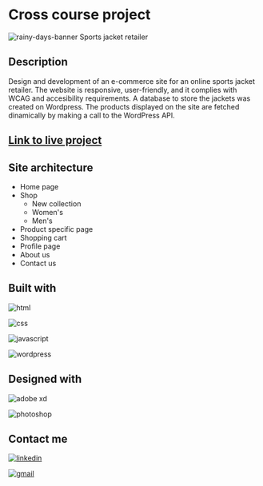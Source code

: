 # Cross course project

![rainy-days-banner](https://user-images.githubusercontent.com/76968122/171177081-52559609-b66a-4b99-81b1-8ad999788714.png)
Sports jacket retailer

## Description

Design and development of an e-commerce site for an online sports jacket retailer. The website is responsive, user-friendly, and it complies with WCAG and accesibility requirements. A database to store the jackets was created on Wordpress. The products displayed on the site are fetched dinamically by making a call to the WordPress API.

## [Link to live project](https://rainy-days-noroff-project.netlify.app)

## Site architecture

- Home page
- Shop
  - New collection
  - Women's
  - Men's
- Product specific page
- Shopping cart
- Profile page
- About us
- Contact us

## Built with

![html](https://img.shields.io/badge/HTML5-E34F26?style=for-the-badge&logo=html5&logoColor=white)

![css](https://img.shields.io/badge/CSS3-1572B6?style=for-the-badge&logo=css3&logoColor=white)

![javascript](https://img.shields.io/badge/JavaScript-323330?style=for-the-badge&logo=javascript&logoColor=F7DF1E)

![wordpress](https://img.shields.io/badge/Wordpress-21759B?style=for-the-badge&logo=wordpress&logoColor=white)

## Designed with

![adobe xd](https://img.shields.io/badge/Adobe%20XD-470137?style=for-the-badge&logo=Adobe%20XD&logoColor=#FF61F6)

![photoshop](https://img.shields.io/badge/Adobe%20Photoshop-31A8FF?style=for-the-badge&logo=Adobe%20Photoshop&logoColor=black)

## Contact me

[![linkedin](https://img.shields.io/badge/LinkedIn-0077B5?style=for-the-badge&logo=linkedin&logoColor=white)](https://www.linkedin.com/in/melisa-zorraindo-81719618b/)

[![gmail](https://img.shields.io/badge/Gmail-D14836?style=for-the-badge&logo=gmail&logoColor=white)](mailto:melisa.zorraindo@gmail.com)
